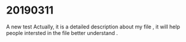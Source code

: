 # 20190311
A new test
Actually, it is a detailed description about my file , it will help people intersted in the file better understand .
